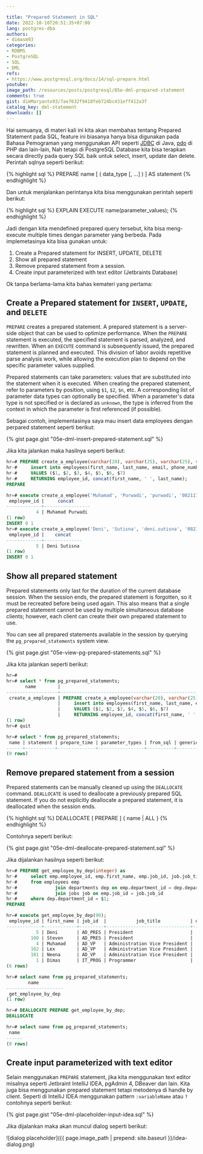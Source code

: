 ```yaml
---

title: "Prepared Statement in SQL"
date: 2022-10-10T20:51:35+07:00
lang: postgres-dba
authors:
- dimasm93
categories:
- RDBMS
- PostgreSQL
- SQL
- DML
refs: 
- https://www.postgresql.org/docs/14/sql-prepare.html
youtube: 
image_path: /resources/posts/postgresql/05e-dml-prepared-statement
comments: true
gist: dimMaryanto93/7ae7632f9418feb724bc431eff412a3f
catalog_key: dml-statement
downloads: []
---
```


Hai semuanya, di materi kali ini kita akan membahas tentang Prepared Statement pada SQL, feature ini biasanya hanya bisa digunakan pada Bahasa Pemograman yang menggunakan API seperti [JDBC](https://docs.oracle.com/en/java/javase/13/docs/api/java.sql/java/sql/PreparedStatement.html) di Java, [pdo](https://www.php.net/manual/en/pdo.prepared-statements.php) di PHP dan lain-lain, Nah tetapi di PostgreSQL Database kita bisa terapkan secara directly pada query SQL baik untuk select, insert, update dan delete. Perintah sqlnya seperti berikut:

{% highlight sql %}
PREPARE name [ ( data_type [, ...] ) ] AS statement
{% endhighlight %}

Dan untuk menjalankan perintanya kita bisa menggunakan perintah seperti berikut:

{% highlight sql %}
EXPLAIN EXECUTE name(parameter_values);
{% endhighlight %}

Jadi dengan kita mendefined prepared query tersebut, kita bisa meng-execute multiple times dengan parameter yang berbeda. Pada implemetasinya kita bisa gunakan untuk:

1. Create a Prepared statement for INSERT, UPDATE, DELETE
2. Show all prepared statement
3. Remove prepared statement from a session.
4. Create input parameterized with text editor (Jetbraints Database)

Ok tanpa berlama-lama kita bahas kemateri yang pertama:

<!--more-->

## Create a Prepared statement for `INSERT`, `UPDATE`, and `DELETE`

`PREPARE` creates a prepared statement. A prepared statement is a server-side object that can be used to optimize performance. When the `PREPARE` statement is executed, the specified statement is parsed, analyzed, and rewritten. When an `EXECUTE` command is subsequently issued, the prepared statement is planned and executed. This division of labor avoids repetitive parse analysis work, while allowing the execution plan to depend on the specific parameter values supplied.

Prepared statements can take parameters: values that are substituted into the statement when it is executed. When creating the prepared statement, refer to parameters by position, using `$1`, `$2`, `$n`, etc. A corresponding list of parameter data types can optionally be specified. When a parameter's data type is not specified or is declared as `unknown`, the type is inferred from the context in which the parameter is first referenced (if possible).

Sebagai contoh, implementasinya saya mau insert data employees dengan perpared statement seperti berikut:

{% gist page.gist "05e-dml-insert-prepared-statement.sql" %}

Jika kita jalankan maka hasilnya seperti berikut:

```sql
hr=# PREPARE create_a_employee(varchar(20), varchar(25), varchar(25), varchar(20), varchar(10), numeric(2, 2), int) as
hr-#     insert into employees(first_name, last_name, email, phone_number, job_id, commission_pct, department_id)
hr-#     VALUES ($1, $2, $3, $4, $5, $6, $7)
hr-#     RETURNING employee_id, concat(first_name, ' ', last_name);
PREPARE

hr=# execute create_a_employee('Muhamad', 'Purwadi', 'purwadi', '08211777', 'AD_VP', 0.1, 90);
 employee_id |     concat
-------------+-----------------
           4 | Muhamad Purwadi
(1 row)
INSERT 0 1
hr=# execute create_a_employee('Deni', 'Sutisna', 'deni.sutisna', '08211666', 'AD_PRES', 0.2, 90);
 employee_id |    concat
-------------+--------------
           5 | Deni Sutisna
(1 row)
INSERT 0 1
```

## Show all prepared statement

Prepared statements only last for the duration of the current database session. When the session ends, the prepared statement is forgotten, so it must be recreated before being used again. This also means that a single prepared statement cannot be used by multiple simultaneous database clients; however, each client can create their own prepared statement to use. 

You can see all prepared statements available in the session by querying the `pg_prepared_statements` system view.

{% gist page.gist "05e-view-pg-prepared-statements.sql" %}

Jika kita jalankan seperti berikut:

```sql
hr=#
hr=# select * from pg_prepared_statements;
       name        |                                                     statement                                                     |         prepare_time          |                                                    parameter_types                                                    | from_sql | generic_plans | custom_plans
-------------------+-------------------------------------------------------------------------------------------------------------------+-------------------------------+-----------------------------------------------------------------------------------------------------------------------+----------+---------------+--------------
 create_a_employee | PREPARE create_a_employee(varchar(20), varchar(25), varchar(25), varchar(20), varchar(10), numeric(2, 2), int) as+| 2022-10-10 13:21:56.391275+00 | {"character varying","character varying","character varying","character varying","character varying",numeric,integer} | t        |             0 |            3
                   |     insert into employees(first_name, last_name, email, phone_number, job_id, commission_pct, department_id)     +|                               |                                                                                                                       |          |               |
                   |     VALUES ($1, $2, $3, $4, $5, $6, $7)                                                                          +|                               |                                                                                                                       |          |               |
                   |     RETURNING employee_id, concat(first_name, ' ', last_name);                                                    |                               |                                                                                                                       |          |               |
(1 row)
hr=# quit

hr=# select * from pg_prepared_statements;
 name | statement | prepare_time | parameter_types | from_sql | generic_plans | custom_plans
------+-----------+--------------+-----------------+----------+---------------+--------------
(0 rows)
```

## Remove prepared statement from a session

Prepared statements can be manually cleaned up using the `DEALLOCATE` command. `DEALLOCATE` is used to deallocate a previously prepared SQL statement. If you do not explicitly deallocate a prepared statement, it is deallocated when the session ends.

{% highlight sql %}
DEALLOCATE [ PREPARE ] { name | ALL }
{% endhighlight %}

Contohnya seperti berikut:

{% gist page.gist "05e-dml-deallocate-prepared-statement.sql" %}

Jika dijalankan hasilnya seperti berikut:

```sql
hr=# PREPARE get_employee_by_dep(integer) as
hr-#     select emp.employee_id, emp.first_name, emp.job_id, job.job_title, dep.department_id, dep.department_name
hr-#     from employees emp
hr-#              join departments dep on emp.department_id = dep.department_id
hr-#              join jobs job on emp.job_id = job.job_id
hr-#     where dep.department_id = $1;
PREPARE

hr=# execute get_employee_by_dep(90);
 employee_id | first_name | job_id  |           job_title           | department_id | department_name
-------------+------------+---------+-------------------------------+---------------+-----------------
           5 | Deni       | AD_PRES | President                     |            90 | Executive
         100 | Steven     | AD_PRES | President                     |            90 | Executive
           4 | Muhamad    | AD_VP   | Administration Vice President |            90 | Executive
         102 | Lex        | AD_VP   | Administration Vice President |            90 | Executive
         101 | Neena      | AD_VP   | Administration Vice President |            90 | Executive
           1 | Dimas      | IT_PROG | Programmer                    |            90 | Executive
(6 rows)

hr=# select name from pg_prepared_statements;
        name
---------------------
 get_employee_by_dep
(1 row)

hr=# DEALLOCATE PREPARE get_employee_by_dep;
DEALLOCATE

hr=# select name from pg_prepared_statements;
 name
------
(0 rows)
```

## Create input parameterized with text editor

Selain menggunakan `PREPARE` statement, jika kita menggunakan text editor misalnya seperti Jetbraint IntelliJ IDEA, pgAdmin 4, DBeaver dan lain. Kita juga bisa menggunakan prepared statement tetapi metodenya di handle by client. Seperti di IntelliJ IDEA menggunakan pattern `:variableName` atau `?` contohnya seperti berikut:

{% gist page.gist "05e-dml-placeholder-input-idea.sql" %}

Jika dijalankan maka akan muncul dialog seperti berikut:

![dialog placeholder]({{ page.image_path | prepend: site.baseurl }}/idea-dialog.png)